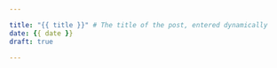 ```yaml
---

title: "{{ title }}" # The title of the post, entered dynamically
date: {{ date }} 
draft: true

---
```



